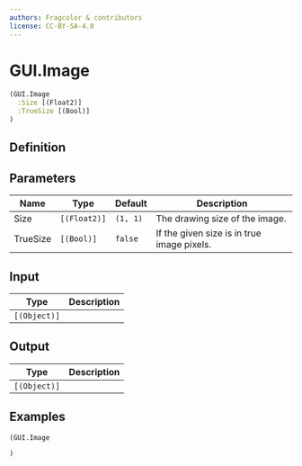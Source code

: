 ```yaml
---
authors: Fragcolor & contributors
license: CC-BY-SA-4.0
---
```



# GUI.Image

```clojure
(GUI.Image
  :Size [(Float2)]
  :TrueSize [(Bool)]
)
```


## Definition




## Parameters

| Name | Type | Default | Description |
|------|------|---------|-------------|
| Size | `[(Float2)]` | `(1, 1)` | The drawing size of the image. |
| TrueSize | `[(Bool)]` | `false` | If the given size is in true image pixels. |


## Input

| Type | Description |
|------|-------------|
| `[(Object)]` |  |


## Output

| Type | Description |
|------|-------------|
| `[(Object)]` |  |


## Examples

```clojure
(GUI.Image

)
```
